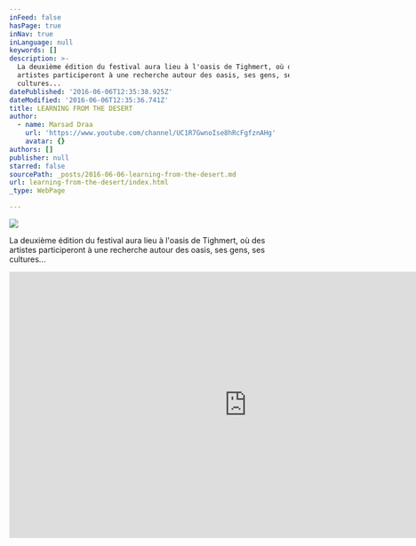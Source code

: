 ```yaml
---
inFeed: false
hasPage: true
inNav: true
inLanguage: null
keywords: []
description: >-
  La deuxième édition du festival aura lieu à l'oasis de Tighmert, où des
  artistes participeront à une recherche autour des oasis, ses gens, ses
  cultures...
datePublished: '2016-06-06T12:35:38.925Z'
dateModified: '2016-06-06T12:35:36.741Z'
title: LEARNING FROM THE DESERT
author:
  - name: Marsad Draa
    url: 'https://www.youtube.com/channel/UC1R7GwnoIse8hRcFgfznAHg'
    avatar: {}
authors: []
publisher: null
starred: false
sourcePath: _posts/2016-06-06-learning-from-the-desert.md
url: learning-from-the-desert/index.html
_type: WebPage

---
```

![](https://the-grid-user-content.s3-us-west-2.amazonaws.com/60191f81-34f4-4104-b733-58c7a6e22baa.jpg)

La deuxième édition du festival aura lieu à l'oasis de Tighmert, où des artistes participeront à une recherche autour des oasis, ses gens, ses cultures...

<iframe src="https://cdn.embedly.com/widgets/media.html?src=https%3A%2F%2Fwww.youtube.com%2Fembed%2F_dMLsmriKyY%3Ffeature%3Doembed&amp;url=http%3A%2F%2Fwww.youtube.com%2Fwatch%3Fv%3D_dMLsmriKyY&amp;image=https%3A%2F%2Fi.ytimg.com%2Fvi%2F_dMLsmriKyY%2Fhqdefault.jpg&amp;key=b7d04c9b404c499eba89ee7072e1c4f7&amp;type=text%2Fhtml&amp;schema=youtube" width="854" height="480" scrolling="no" frameborder="0" allowfullscreen="" style=""></iframe>